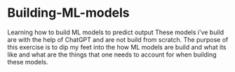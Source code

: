 # Building-ML-models
Learning how to build ML models to predict output
These models i've build are with the help of ChatGPT and are not build from scratch.
The purpose of this exercise is to dip my feet into the how ML models are build and what its like and what are the things that one needs to account for when building these models.
